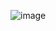 

![image](https://github.com/Esoterical/PrinterMods/assets/124253477/5fafd403-1bd9-4efd-8809-596815707b68)
